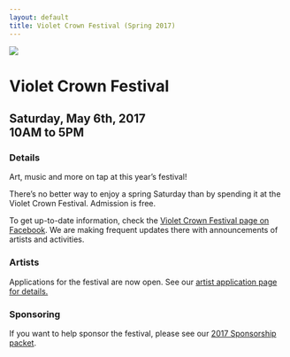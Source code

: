 ```yaml
---
layout: default
title: Violet Crown Festival (Spring 2017)
---
```

<div class="container">
	<div class="row">
		<div class="col-md-2"><img src="img/VCF_Logo_2014_sm.png" class="img-responsive"></div>
		<div class="col-md-6">
			<h1>Violet Crown Festival</h1>
			<h2>
				Saturday, May 6th, 2017 <br>
				10AM to 5PM
			</h2>
		</div>
	</div>
</div>

### Details

Art, music and more on tap at this year’s festival!

There’s no better way to enjoy a spring Saturday than by spending it at the
Violet Crown Festival. Admission is free.

To get up-to-date information, check the [Violet Crown Festival page on Facebook](https://www.facebook.com/VioletCrownFestival).
We are making frequent updates there with announcements of artists and activities.

### Artists

Applications for the festival are now open.  See our <a href="vcf_apply.html">artist application page for details.</a>

### Sponsoring

If you want to help sponsor the festival, please see our <a href="docs/VCF_SponsorPacket_2017_pig.pdf">2017 Sponsorship packet</a>.
